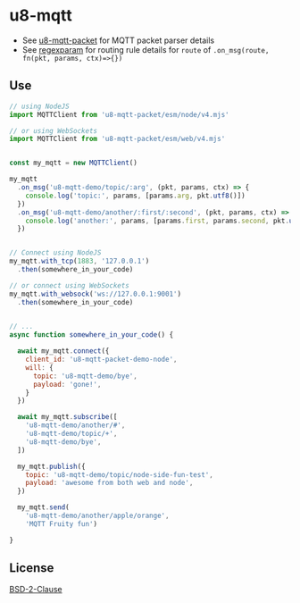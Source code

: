 # u8-mqtt

- See [u8-mqtt-packet][] for MQTT packet parser details
- See [regexparam][] for routing rule details for `route` of `.on_msg(route, fn(pkt, params, ctx)=>{})`

 [u8-mqtt-packet]: https://github.com/shanewholloway/js-u8-mqtt-packet
 [regexparam]: https://github.com/lukeed/regexparam#readme 


## Use

```javascript
// using NodeJS
import MQTTClient from 'u8-mqtt-packet/esm/node/v4.mjs'

// or using WebSockets
import MQTTClient from 'u8-mqtt-packet/esm/web/v4.mjs'


const my_mqtt = new MQTTClient()

my_mqtt
  .on_msg('u8-mqtt-demo/topic/:arg', (pkt, params, ctx) => {
    console.log('topic:', params, [params.arg, pkt.utf8()])
  })
  .on_msg('u8-mqtt-demo/another/:first/:second', (pkt, params, ctx) => {
    console.log('another:', params, [params.first, params.second, pkt.utf8()])
  })


// Connect using NodeJS
my_mqtt.with_tcp(1883, '127.0.0.1')
  .then(somewhere_in_your_code)

// or connect using WebSockets
my_mqtt.with_websock('ws://127.0.0.1:9001')
  .then(somewhere_in_your_code)
  

// ...
async function somewhere_in_your_code() {

  await my_mqtt.connect({
    client_id: 'u8-mqtt-packet-demo-node',
    will: {
      topic: 'u8-mqtt-demo/bye',
      payload: 'gone!',
    }
  })

  await my_mqtt.subscribe([
    'u8-mqtt-demo/another/#',
    'u8-mqtt-demo/topic/+',
    'u8-mqtt-demo/bye',
  ])

  my_mqtt.publish({
    topic: 'u8-mqtt-demo/topic/node-side-fun-test',
    payload: 'awesome from both web and node',
  })

  my_mqtt.send(
    'u8-mqtt-demo/another/apple/orange',
    'MQTT Fruity fun')

}
```

## License

[BSD-2-Clause](LICENSE)

